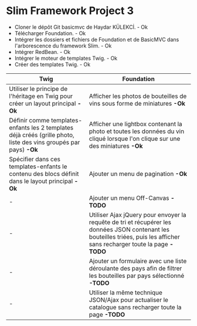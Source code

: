 # Slim Framework Project 3

* Cloner le dépôt Git basicmvc de Haydar KÜLEKCİ. - Ok
* Télécharger Foundation. - Ok
* Intégrer les dossiers et fichiers de Foundation et de BasicMVC dans l'arborescence du framework Slim. - Ok
* Intégrer RedBean. - Ok
* Intégrer le moteur de templates Twig. - Ok
* Créer des templates Twig. - Ok

| Twig | Foundation |
| --- | --- |
| Utiliser le principe de l'héritage en Twig pour créer un layout principal **-Ok** | Afficher les photos de bouteilles de vins sous forme de miniatures **-Ok** |
| Définir comme templates-enfants les 2 templates déjà créés (grille photo, liste des vins groupés par pays) **-Ok** | Afficher une lightbox contenant la photo et toutes les données du vin cliqué lorsque l'on clique sur une des miniatures **-Ok** |
| Spécifier dans ces templates-enfants le contenu des blocs définit dans le layout principal **-Ok** | Ajouter un menu de pagination **-Ok** |
|  - | Ajouter un menu Off-Canvas  **-TODO**  |
|  - | Utiliser Ajax jQuery pour envoyer la requête de tri et récupérer les données JSON contenant les bouteilles triées, puis les afficher sans recharger toute la page  **-TODO**  |
|  - | Ajouter un formulaire avec une liste déroulante des pays afin de filtrer les bouteilles par pays sélectionné **-TODO** |
| - | Utiliser la même technique JSON/Ajax pour actualiser le catalogue sans recharger toute la page  **-TODO**  |